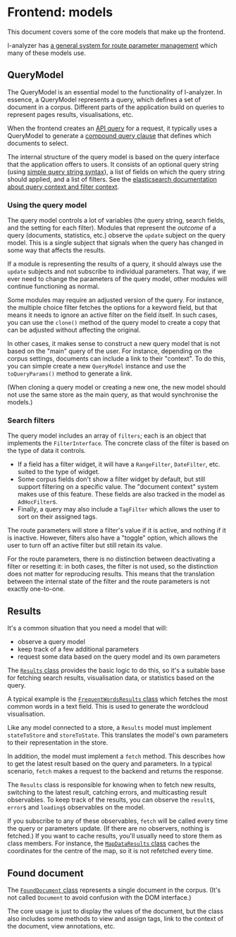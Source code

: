 # Frontend: models

This document covers some of the core models that make up the frontend.

I-analyzer has [a general system for route parameter management](./Frontend-deep-routing-and-state-management.md) which many of these models use.

## QueryModel

The QueryModel is an essential model to the functionality of I-analyzer. In essence, a QueryModel represents a query, which defines a set of document in a corpus. Different parts of the application build on queries to represent pages results, visualisations, etc.

When the frontend creates an [API query](./Query-api.md) for a request, it typically uses a QueryModel to generate a [compound query clause](https://www.elastic.co/guide/en/elasticsearch/reference/current/compound-queries.html) that defines which documents to select.

The internal structure of the query model is based on the query interface that the application offers to users. It consists of an optional query string (using [simple query string syntax](https://www.elastic.co/guide/en/elasticsearch/reference/8.11/query-dsl-simple-query-string-query.html#simple-query-string-syntax)), a list of fields on which the query string should applied, and a list of filters. See the [elasticsearch documentation about query context and filter context](https://www.elastic.co/guide/en/elasticsearch/reference/current/query-filter-context.html).

### Using the query model

The query model controls a lot of variables (the query string, search fields, and the setting for each filter). Modules that represent the *outcome* of a query (documents, statistics, etc.) observe the `update` subject on the query model. This is a single subject that signals when the query has changed in some way that affects the results.

If a module is representing the results of a query, it should always use the `update` subjects and not subscribe to individual parameters. That way, if we ever need to change the parameters of the query model, other modules will continue functioning as normal.

Some modules may require an adjusted version of the query. For instance, the multiple choice filter fetches the options for a keyword field, but that means it needs to ignore an active filter on the field itself. In such cases, you can use the `clone()` method of the query model to create a copy that can be adjusted without affecting the original.

In other cases, it makes sense to construct a new query model that is not based on the "main" query of the user. For instance, depending on the corpus settings, documents can include a link to their "context". To do this, you can simple create a new `QueryModel` instance and use the `toQueryParams()` method to generate a link.

(When cloning a query model or creating a new one, the new model should not use the same store as the main query, as that would synchronise the models.)

### Search filters

The query model includes an array of `filters`; each is an object that implements the `FilterInterface`. The concrete class of the filter is based on the type of data it controls.

- If a field has a filter widget, it will have a `RangeFilter`, `DateFilter`, etc. suited to the type of widget.
- Some corpus fields don't show a filter widget by default, but still support filtering on a specific value. The "document context" system makes use of this feature. These fields are also tracked in the model as `AdHocFilter`s.
- Finally, a query may also include a `TagFilter` which allows the user to sort on their assigned tags.

The route parameters will store a filter's value if it is active, and nothing if it is inactive. However, filters also have a "toggle" option, which allows the user to turn off an active filter but still retain its value.

For the route parameters, there is no distinction between deactivating a filter or resetting it: in both cases, the filter is not used, so the distinction does not matter for reproducing results. This means that the translation between the internal state of the filter and the route parameters is not exactly one-to-one.

## Results

It's a common situation that you need a model that will:

- observe a query model
- keep track of a few additional parameters
- request some data based on the query model and its own parameters

The [`Results` class](../frontend/src/app/models/results.ts) provides the basic logic to do this, so it's a suitable base for fetching search results, visualisation data, or statistics based on the query.

A typical example is the [`FrequentWordsResults` class](../frontend/src/app/models//results.ts) which fetches the most common words in a text field. This is used to generate the wordcloud visualisation.

Like any model connected to a store, a `Results` model must implement `stateToStore` and `storeToState`. This translates the model's own parameters to their representation in the store.

In addition, the model must implement a `fetch` method. This describes how to get the latest result based on the query and parameters. In a typical scenario, `fetch` makes a request to the backend and returns the response.

The `Results` class is responsible for knowing when to fetch new results, switching to the latest result, catching errors, and multicasting result observables. To keep track of the results, you can observe the `result$`, `error$` and `loading$` observables on the model.

If you subscribe to any of these observables, `fetch` will be called every time the query or parameters update. (If there are no observers, nothing is fetched.) If you want to cache results, you'll usually need to store them as class members. For instance, the [`MapDataResults` class](../frontend/src/app/models/map-data.ts) caches the coordinates for the centre of the map, so it is not refetched every time.

## Found document

The [`FoundDocument` class](../frontend/src/app/models/found-document.ts) represents a single document in the corpus. (It's not called `Document` to avoid confusion with the DOM interface.)

The core usage is just to display the values of the document, but the class also includes some methods to view and assign tags, link to the context of the document, view annotations, etc.

